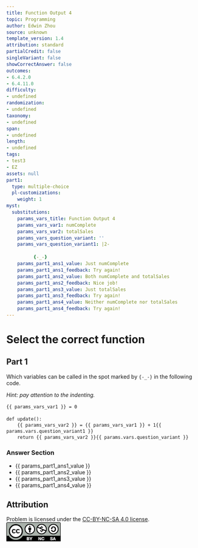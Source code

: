 ```yaml
---
title: Function Output 4
topic: Programming
author: Edwin Zhou
source: unknown
template_version: 1.4
attribution: standard
partialCredit: false
singleVariant: false
showCorrectAnswer: false
outcomes:
- 6.4.2.0
- 6.4.11.0
difficulty:
- undefined
randomization:
- undefined
taxonomy:
- undefined
span:
- undefined
length:
- undefined
tags:
- test3
- EZ
assets: null
part1:
  type: multiple-choice
  pl-customizations:
    weight: 1
myst:
  substitutions:
    params_vars_title: Function Output 4
    params_vars_var1: numComplete
    params_vars_var2: totalSales
    params_vars_question_variant: ''
    params_vars_question_variant1: |2-

          {-_-}
    params_part1_ans1_value: Just numComplete
    params_part1_ans1_feedback: Try again!
    params_part1_ans2_value: Both numComplete and totalSales
    params_part1_ans2_feedback: Nice job!
    params_part1_ans3_value: Just totalSales
    params_part1_ans3_feedback: Try again!
    params_part1_ans4_value: Neither numComplete nor totalSales
    params_part1_ans4_feedback: Try again!
---
```

# Select the correct function

## Part 1

Which variables can be called in the spot marked by `{-_-}` in the following code.

*Hint: pay attention to the indenting.*

```
{{ params_vars_var1 }} = 0

def update():
    {{ params_vars_var2 }} = {{ params_vars_var1 }} + 1{{ params.vars.question_variant1 }}
    return {{ params_vars_var2 }}{{ params.vars.question_variant }}
```

### Answer Section

- {{ params_part1_ans1_value }}
- {{ params_part1_ans2_value }}
- {{ params_part1_ans3_value }}
- {{ params_part1_ans4_value }}

## Attribution

Problem is licensed under the [CC-BY-NC-SA 4.0 license](https://creativecommons.org/licenses/by-nc-sa/4.0/).<br> ![The Creative Commons 4.0 license requiring attribution-BY, non-commercial-NC, and share-alike-SA license.](https://raw.githubusercontent.com/firasm/bits/master/by-nc-sa.png)